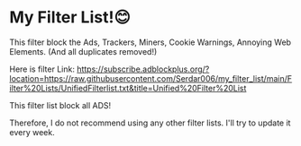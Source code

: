 # My Filter List!😊
This filter block the Ads, Trackers, Miners, Cookie Warnings, Annoying Web Elements. (And all duplicates removed!)

Here is filter Link: https://subscribe.adblockplus.org/?location=https://raw.githubusercontent.com/Serdar006/my_filter_list/main/Filter%20Lists/UnifiedFilterlist.txt&title=Unified%20Filter%20List

This filter list block all ADS!

Therefore, I do not recommend using any other filter lists. 
I'll try to update it every week.


